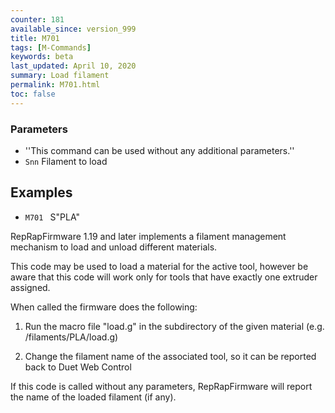 ```yaml
---
counter: 181
available_since: version_999
title: M701
tags: [M-Commands] 
keywords: beta 
last_updated: April 10, 2020 
summary: Load filament 
permalink: M701.html
toc: false 
---
```



### Parameters

* ''This command can be used without any additional parameters.''
* `Snn` Filament to load

## Examples

* ` M701  ` S"PLA"

RepRapFirmware 1.19 and later implements a filament management mechanism to load and unload different materials.

This code may be used to load a material for the active tool, however be aware that this code will work only for tools that have exactly one extruder assigned.

When called the firmware does the following:

1) Run the macro file "load.g" in the subdirectory of the given material (e.g. /filaments/PLA/load.g)

2) Change the filament name of the associated tool, so it can be reported back to Duet Web Control

If this code is called without any parameters, RepRapFirmware will report the name of the loaded filament (if any).

